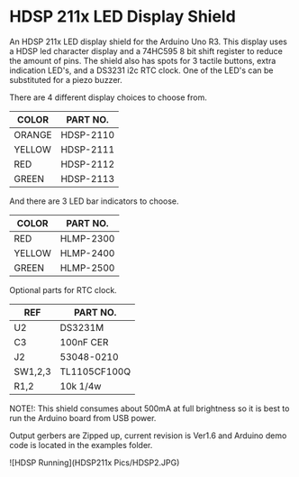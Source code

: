 # HDSP 211x LED Display Shield
 An HDSP 211x LED display shield for the Arduino Uno R3. This display uses a HDSP led character display and a 74HC595
 8 bit shift register to reduce the amount of pins. The shield also has spots for 3 tactile buttons, extra indication
 LED's, and a DS3231 i2c RTC clock. One of the LED's can be substituted for a piezo buzzer.
 
 There are 4 different display choices to choose from.
 
 |  COLOR  |  PART NO.  |
 |---------|------------|
 | ORANGE  | HDSP-2110  |
 | YELLOW  | HDSP-2111  |
 | RED     | HDSP-2112  |
 | GREEN   | HDSP-2113  |
 
 And there are 3 LED bar indicators to choose.
 
 |  COLOR  |  PART NO.  |
 |---------|------------|
 | RED     |  HLMP-2300 |
 | YELLOW  |  HLMP-2400 |
 | GREEN   |  HLMP-2500 |
 
 Optional parts for RTC clock.
 
 |   REF   |  PART NO.  |
 |---------|------------|
 |   U2    |  DS3231M   |
 |   C3    |  100nF CER |
 |   J2    | 53048-0210 |
 | SW1,2,3 |TL1105CF100Q|
 |  R1,2   | 10k 1/4w   |
 
 NOTE!: This shield consumes about 500mA at full brightness so it is best to run the Arduino board from USB power.
 
 Output gerbers are Zipped up, current revision is Ver1.6 and Arduino demo code is located in the examples folder.
 
 ![HDSP Running](HDSP211x Pics/HDSP2.JPG)